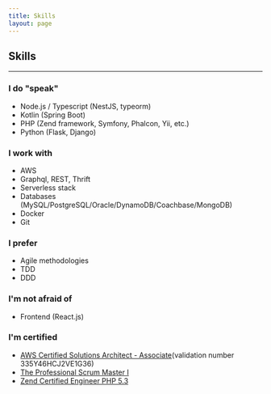 ```yaml
---
title: Skills
layout: page
---
```


## Skills

---

### I do "speak"

-   Node.js / Typescript (NestJS, typeorm)
-   Kotlin (Spring Boot)
-   PHP (Zend framework, Symfony, Phalcon, Yii, etc.)
-   Python (Flask, Django)

### I work with

-   AWS
-   Graphql, REST, Thrift
-   Serverless stack
-   Databases (MySQL/PostgreSQL/Oracle/DynamoDB/Coachbase/MongoDB)
-   Docker
-   Git

### I prefer

-   Agile methodologies
-   TDD
-   DDD

### I'm not afraid of

-   Frontend (React.js)

### I'm certified

-   [AWS Certified Solutions Architect - Associate](https://aw.certmetrics.com/amazon/public/verification.aspx)(validation number 335Y46HCJ2VE1G36)
-   [The Professional Scrum Master I](https://www.scrum.org/certificates/524094)
-   [Zend Certified Engineer PHP 5.3](http://www.zend.com/en/yellow-pages/ZEND021374)
